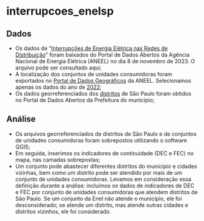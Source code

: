 # interrupcoes_enelsp
## Dados
* Os dados de “[Interrupções de Energia Elétrica nas Redes de Distribuição](https://dadosabertos.aneel.gov.br/dataset/interrupcoes-de-energia-eletrica-nas-redes-de-distribuicao)” foram baixados do Portal de Dados Abertos da Agência Nacional de Energia Elétrica (ANEEL) no dia 8 de novembro de 2023. O arquivo pode ser consultado aqui;
* A localização dos conjuntos de unidades consumidoras foram exportados no [Portal de Dados Geográficos](https://dadosabertos-aneel.opendata.arcgis.com/) da ANEEL. Selecionamos apenas os dados do ano de [2022](https://dadosabertos-aneel.opendata.arcgis.com/datasets/6422007586134edf8b3504a456072ff0/about);
* Os dados georreferenciados dos [distritos](http://dados.prefeitura.sp.gov.br/pt_PT/dataset/distritos) de São Paulo foram obtidos no Portal de Dados Abertos da Prefeitura do município;

## Análise
* Os arquivos georreferenciados de distritos de São Paulo e de conjuntos de unidades consumidoras foram sobrepostos utilizando o software QGIS;
* Em seguida, inserimos os indicadores de continuidade (DEC e FEC) no mapa, nas camadas sobrepostas;
* Um conjunto pode abastecer diferentes distritos do município e cidades vizinhas, bem como um distrito pode ser atendido por mais de um conjunto de unidades consumidoras. Levamos em consideração essa definição durante a análise: incluímos os dados de indicadores de DEC e FEC por conjunto de unidades consumidoras que atendem distritos de São Paulo. Se um conjunto da Enel não atende o município, ele foi desconsiderado; se atende um distrito, mas atende outras cidades e distritos vizinhos, ele foi considerado.
